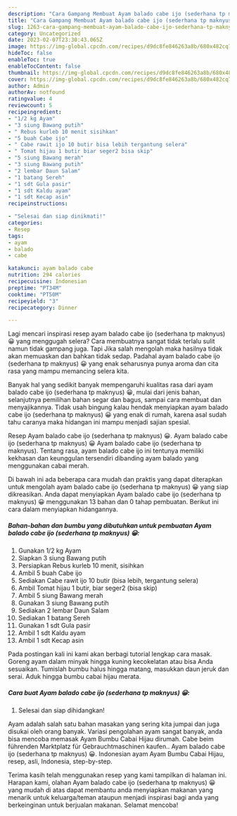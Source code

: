 ```yaml
---
description: "Cara Gampang Membuat Ayam balado cabe ijo (sederhana tp maknyus) 😀Anti Ribet"
title: "Cara Gampang Membuat Ayam balado cabe ijo (sederhana tp maknyus) 😀Anti Ribet"
slug: 1263-cara-gampang-membuat-ayam-balado-cabe-ijo-sederhana-tp-maknyus-anti-ribet
category: Uncategorized
date: 2023-02-07T23:30:43.065Z
image: https://img-global.cpcdn.com/recipes/d9dc8fe846263a8b/680x482cq70/ayam-balado-cabe-ijo-sederhana-tp-maknyus-foto-resep-utama.jpg
hideToc: false
enableToc: true
enableTocContent: false
thumbnail: https://img-global.cpcdn.com/recipes/d9dc8fe846263a8b/680x482cq70/ayam-balado-cabe-ijo-sederhana-tp-maknyus-foto-resep-utama.jpg
cover: https://img-global.cpcdn.com/recipes/d9dc8fe846263a8b/680x482cq70/ayam-balado-cabe-ijo-sederhana-tp-maknyus-foto-resep-utama.jpg
author: Admin
authorAv: notfound
ratingvalue: 4
reviewcount: 5
recipeingredient:
- "1/2 kg Ayam"
- "3 siung Bawang putih"
- " Rebus kurleb 10 menit sisihkan"
- "5 buah Cabe ijo"
- " Cabe rawit ijo 10 butir bisa lebih tergantung selera"
- " Tomat hijau 1 butir biar seger2 bisa skip"
- "5 siung Bawang merah"
- "3 siung Bawang putih"
- "2 lembar Daun Salam"
- "1 batang Sereh"
- "1 sdt Gula pasir"
- "1 sdt Kaldu ayam"
- "1 sdt Kecap asin"
recipeinstructions:

- "Selesai dan siap dinikmati!"
categories:
- Resep
tags:
- ayam
- balado
- cabe

katakunci: ayam balado cabe 
nutrition: 294 calories
recipecuisine: Indonesian
preptime: "PT34M"
cooktime: "PT50M"
recipeyield: "3"
recipecategory: Dinner

---
```



Lagi mencari inspirasi resep ayam balado cabe ijo (sederhana tp maknyus) 😀 yang menggugah selera? Cara membuatnya sangat tidak terlalu sulit namun tidak gampang juga. Tapi Jika salah mengolah maka hasilnya tidak akan memuaskan dan bahkan tidak sedap. Padahal ayam balado cabe ijo (sederhana tp maknyus) 😀 yang enak seharusnya punya aroma dan cita rasa yang mampu memancing selera kita.


Banyak hal yang sedikit banyak mempengaruhi kualitas rasa dari ayam balado cabe ijo (sederhana tp maknyus) 😀, mulai dari jenis bahan, selanjutnya pemilihan bahan segar dan bagus, sampai cara membuat dan menyajikannya. Tidak usah bingung kalau hendak menyiapkan ayam balado cabe ijo (sederhana tp maknyus) 😀 yang enak di rumah, karena asal sudah tahu caranya maka hidangan ini mampu menjadi sajian spesial.

Resep Ayam balado cabe ijo (sederhana tp maknyus) 😀. Ayam balado cabe ijo (sederhana tp maknyus) 😀 Ayam balado cabe ijo (sederhana tp maknyus). Tentang rasa, ayam balado cabe ijo ini tentunya memiliki kekhasan dan keunggulan tersendiri dibanding ayam balado yang menggunakan cabai merah.


Di bawah ini ada beberapa cara mudah dan praktis yang dapat diterapkan untuk mengolah ayam balado cabe ijo (sederhana tp maknyus) 😀 yang siap dikreasikan. Anda dapat menyiapkan Ayam balado cabe ijo (sederhana tp maknyus) 😀 menggunakan 13 bahan dan 0 tahap pembuatan. Berikut ini cara dalam menyiapkan hidangannya.

<!--inarticleads1-->

##### Bahan-bahan dan bumbu yang dibutuhkan untuk pembuatan Ayam balado cabe ijo (sederhana tp maknyus) 😀:

1. Gunakan 1/2 kg Ayam
1. Siapkan 3 siung Bawang putih
1. Persiapkan  Rebus kurleb 10 menit, sisihkan
1. Ambil 5 buah Cabe ijo
1. Sediakan  Cabe rawit ijo 10 butir (bisa lebih, tergantung selera)
1. Ambil  Tomat hijau 1 butir, biar seger2 (bisa skip)
1. Ambil 5 siung Bawang merah
1. Gunakan 3 siung Bawang putih
1. Sediakan 2 lembar Daun Salam
1. Sediakan 1 batang Sereh
1. Gunakan 1 sdt Gula pasir
1. Ambil 1 sdt Kaldu ayam
1. Ambil 1 sdt Kecap asin


Pada postingan kali ini kami akan berbagi tutorial lengkap cara masak. Goreng ayam dalam minyak hingga kuning kecokelatan atau bisa Anda sesuaikan. Tumislah bumbu halus hingga matang, masukkan daun jeruk dan serai. Aduk hingga bumbu cabai hijau merata. 

<!--inarticleads2-->

##### Cara buat Ayam balado cabe ijo (sederhana tp maknyus) 😀:


1. Selesai dan siap dihidangkan!

Ayam adalah salah satu bahan masakan yang sering kita jumpai dan juga disukai oleh orang banyak. Variasi pengolahan ayam sangat banyak, anda bisa mencoba memasak Ayam Bumbu Cabai Hijau dirumah. Cabe beim führenden Marktplatz für Gebrauchtmaschinen kaufen.. Ayam balado cabe ijo (sederhana tp maknyus) 😀. Indonesian ayam Ayam Bumbu Cabai Hijau, resep, asli, Indonesia, step-by-step. 

Terima kasih telah menggunakan resep yang kami tampilkan di halaman ini. Harapan kami, olahan Ayam balado cabe ijo (sederhana tp maknyus) 😀 yang mudah di atas dapat membantu anda menyiapkan makanan yang menarik untuk keluarga/teman ataupun menjadi inspirasi bagi anda yang berkeinginan untuk berjualan makanan. Selamat mencoba!
